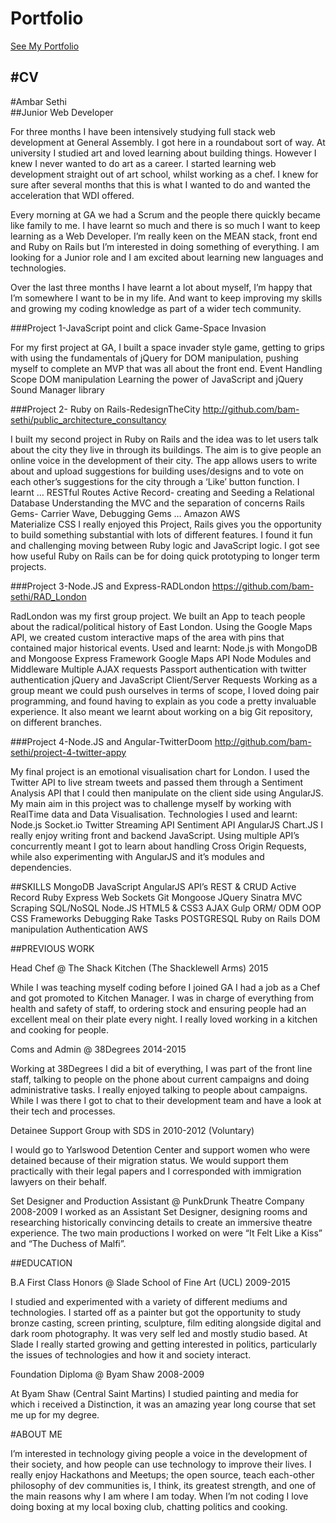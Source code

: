 # Portfolio

[See My Portfolio](http://bam-sethi.github.io/portfolio/)

#CV
---
#Ambar Sethi			    
##Junior Web Developer


For three months I have been intensively studying full stack web development at General Assembly. I got here in a roundabout sort of way. At university I studied art and loved learning about building things. However I knew I never wanted to do art as a career. I started learning web development straight out of art school, whilst working as a chef. I knew for sure after several months that this is what I wanted to do and wanted the acceleration that WDI offered.

Every morning at GA we had a Scrum and the people there quickly became like family to me.  I have learnt so much and there is so much I want to keep learning as a Web Developer. I’m really keen on the MEAN stack, front end and Ruby on Rails but I’m interested in doing something of everything. I am looking for a Junior role and I am excited about learning new languages and technologies.

Over the last three months I have learnt a lot about myself, I’m happy that I’m somewhere I want to be in my life. And want to keep improving my skills and growing my coding knowledge as part of a wider tech community.

###Project 1-JavaScript point and click Game-Space Invasion

For my first project at GA, I built a space invader style game, getting to grips with using the fundamentals of jQuery for DOM manipulation, pushing myself to complete an MVP that was all about the front end.
Event Handling
Scope
DOM manipulation
Learning the power of JavaScript and jQuery
Sound Manager library

###Project 2- Ruby on Rails-RedesignTheCity
http://github.com/bam-sethi/public_architecture_consultancy

I built my second project in Ruby on Rails and the idea was to let users talk about the city they live in through its buildings.  The aim is to give people an online voice in the development of their city.  The app allows users to write about and upload suggestions for building uses/designs and to vote on each other’s suggestions for the city through a ‘Like’ button function. 
I learnt …
RESTful Routes
Active Record- creating and Seeding a Relational Database
Understanding the MVC and the separation of concerns
Rails Gems- Carrier Wave, Debugging Gems …
Amazon AWS  
Materialize CSS 
I really enjoyed this Project, Rails gives you the opportunity to build something substantial with lots of different features. I found it fun and challenging moving between Ruby logic and JavaScript logic. I got see how useful Ruby on Rails can be for doing quick prototyping to longer term projects.

###Project 3-Node.JS and Express-RADLondon
https://github.com/bam-sethi/RAD_London 

RadLondon was my first group project. We built an App to teach people about the radical/political history of East London. Using the Google Maps API, we created custom interactive maps of the area with pins that contained major historical events.
 Used and learnt:
Node.js with MongoDB and Mongoose
Express Framework
Google Maps API
Node Modules and Middleware
Multiple AJAX requests
Passport authentication with twitter authentication
jQuery and JavaScript 
Client/Server Requests
Working as a group meant we could push ourselves in terms of scope, I loved doing pair programming, and found having to explain as you code a pretty invaluable experience. It also meant we learnt about working on a big Git repository, on different branches.

###Project 4-Node.JS and Angular-TwitterDoom
http://github.com/bam-sethi/project-4-twitter-appy

My final project is an emotional visualisation chart for London.  I used the Twitter API to live stream tweets and passed them through a Sentiment Analysis API that I could then manipulate on the client side using AngularJS.  My main aim in this project was to challenge myself by working with RealTime data and Data Visualisation. 
Technologies I used and learnt:
Node.js
Socket.io
Twitter Streaming API
Sentiment API
AngularJS
Chart.JS
I really enjoy writing front and backend JavaScript. Using multiple API’s concurrently meant I got to learn about handling Cross Origin Requests, while also experimenting with AngularJS and it’s modules and dependencies.

##SKILLS
MongoDB	JavaScript	AngularJS	API’s	REST & CRUD
Active Record	Ruby	Express	Web Sockets	Git
Mongoose	JQuery	Sinatra	MVC	Scraping
SQL/NoSQL	Node.JS	HTML5 & CSS3	AJAX	Gulp 
ORM/ ODM	OOP	CSS Frameworks	Debugging	Rake Tasks
POSTGRESQL	Ruby on Rails	DOM manipulation	Authentication	AWS


##PREVIOUS WORK


Head Chef @ The Shack Kitchen (The Shacklewell Arms) 2015

While I was teaching myself coding before I joined GA I had a job as a Chef and got promoted to Kitchen Manager. I was in charge of everything from health and safety of staff, to ordering stock and ensuring people had an excellent meal on their plate every night. I really loved working in a kitchen and cooking for people.


Coms and Admin @ 38Degrees 2014-2015

Working at 38Degrees I did a bit of everything, I was part of the front line staff, talking to people on the phone about current campaigns and doing administrative tasks. I really enjoyed talking to people about campaigns. While I was there I got to chat to their development team and have a look at their tech and processes.


Detainee Support Group with SDS in 2010-2012 (Voluntary)

I would go to Yarlswood Detention Center and support women who were detained because of their migration status. We would support them practically with their legal papers and I corresponded with immigration lawyers on their behalf.


Set Designer and Production Assistant @ PunkDrunk Theatre Company 2008-2009
I worked as an Assistant Set Designer, designing rooms and researching historically convincing details to create an immersive theatre experience. The two main productions I worked on were “It Felt Like a Kiss” and “The Duchess of Malfi”.

##EDUCATION

B.A First Class Honors @ Slade School of Fine Art (UCL) 2009-2015

I studied and experimented with a variety of different mediums and technologies. I started off as a painter but got the opportunity to study bronze casting, screen printing, sculpture, film editing alongside digital and dark room photography. It was very self led and mostly studio based. At Slade I really started growing and getting interested in politics, particularly the issues of technologies and how it and society interact. 


Foundation Diploma @ Byam Shaw 2008-2009

At Byam Shaw (Central Saint Martins) I studied painting and media for which i received a Distinction, it was an amazing year long course that set me up for my degree.

#ABOUT ME

I’m interested in technology giving people a voice in the development of their society, and how people can use technology to improve their lives. I really enjoy Hackathons and Meetups; the open source, teach each-other philosophy of dev communities is, I think, its greatest strength, and one of the main reasons why I am where I am today. When I’m not coding I love doing boxing at my local boxing club, chatting politics and cooking.
